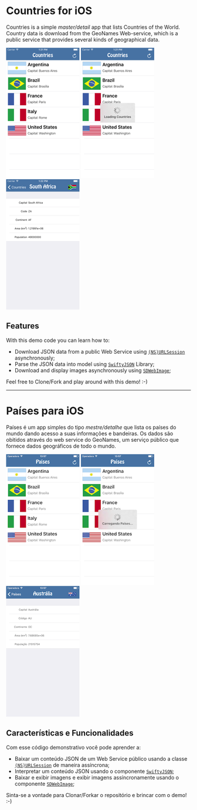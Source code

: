 # Countries for iOS
Countries is a simple *master/detail* app that lists Countries of the World. Country data is download from the GeoNames Web-service, which is a public service that provides several kinds of geographical data.

![](docs/images/Screenshot01-en.png)
![](docs/images/Screenshot02-en.png)
![](docs/images/Screenshot03-en.png)

## Features
With this demo code you can learn how to:
* Download JSON data from a public Web Service using [`(NS)URLSession`](https://developer.apple.com/library/ios/documentation/Foundation/Reference/NSURLSession_class/) asynchronously;
* Parse the JSON data into model using [`SwiftyJSON`](https://github.com/SwiftyJSON/SwiftyJSON) Library;
* Download and display images asynchronously using [`SDWebImage`](https://github.com/rs/SDWebImage);

Feel free to Clone/Fork and play around with this demo! :-)

---

# Países para iOS
Países é um app simples do tipo *mestre/detalhe* que lista os países do mundo dando acesso a suas informações e bandeiras. Os dados são obitidos através do web service do GeoNames, um serviço público que fornece dados geográficos de todo o mundo.   

![](docs/images/Screenshot01-pt.png)
![](docs/images/Screenshot02-pt.png)
![](docs/images/Screenshot03-pt.png)

## Características e Funcionalidades
Com esse código demonstrativo você pode aprender a:
* Baixar um conteúdo JSON de um Web Service público usando a classe [`(NS)URLSession`](https://developer.apple.com/library/ios/documentation/Foundation/Reference/NSURLSession_class/) de maneira assíncrona;
* Interpretar um conteúdo JSON usando o componente [`SwiftyJSON`](https://github.com/SwiftyJSON/SwiftyJSON);
* Baixar e exibir imagens e exibir imagens assíncronamente usando o componente [`SDWebImage`](https://github.com/rs/SDWebImage);

Sinta-se a vontade para Clonar/Forkar o repositório e brincar com o demo! :-)